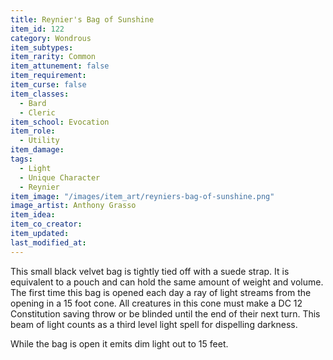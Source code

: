 ```yaml
---
title: Reynier's Bag of Sunshine
item_id: 122
category: Wondrous
item_subtypes:
item_rarity: Common
item_attunement: false
item_requirement:
item_curse: false
item_classes:
  - Bard
  - Cleric
item_school: Evocation
item_role:
  - Utility
item_damage:
tags:
  - Light
  - Unique Character
  - Reynier
item_image: "/images/item_art/reyniers-bag-of-sunshine.png"
image_artist: Anthony Grasso
item_idea:
item_co_creator:
item_updated:
last_modified_at:
---
```


This small black velvet bag is tightly tied off with a suede strap. It is equivalent to a pouch and can hold the same amount of weight and volume. The first time this bag is opened each day a ray of light streams from the opening in a 15 foot cone. All creatures in this cone must make a DC 12 Constitution saving throw or be blinded until the end of their next turn. This beam of light counts as a third level light spell for dispelling darkness.

While the bag is open it emits dim light out to 15 feet.
